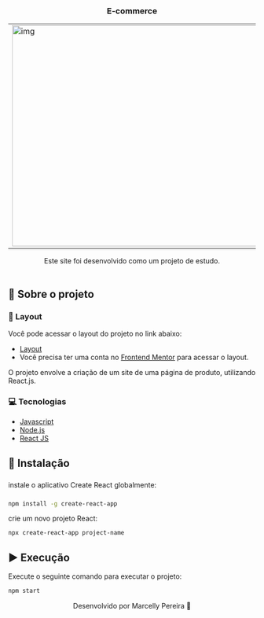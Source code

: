 <p align="center">
  <h3 align="center">E-commerce</h3>
  <div align="center">
   <table>
    <tr>
      <td><img src="https://github.com/marcellypereira/e-commerce/assets/116754560/09f1249f-ee92-474f-bde1-d26445e759ca" alt='img' width="650px" height="450px"/></td>
    </tr>
  </table>
</div>

 <p align="center">
    Este site foi desenvolvido como um projeto de estudo.
    <br />
    <br />
  </p>
</p>

## :book: Sobre o projeto

### :art: Layout

Você pode acessar o layout do projeto no link abaixo:

* [Layout](https://www.frontendmentor.io/challenges/ecommerce-product-page-UPsZ9MJp6)
* Você precisa ter uma conta no [Frontend Mentor](https://hiring.frontendmentor.io/signin) para acessar o layout.


O projeto envolve a criação de um site de uma página de produto, utilizando React.js.
### :computer: Tecnologias

* [Javascript](https://www.javascript.com/)
* [Node.js](https://nodejs.org/en/)
* [React JS](https://pt-br.legacy.reactjs.org/docs/getting-started.html)

## :bricks: Instalação

###
  instale o aplicativo Create React globalmente:
###
```bash
npm install -g create-react-app
```

crie um novo projeto React:
```bash
npx create-react-app project-name
```

## :arrow_forward: Execução

Execute o seguinte comando para executar o projeto:
```bash
npm start
```


<p align="center">Desenvolvido por Marcelly Pereira 💜</p>

